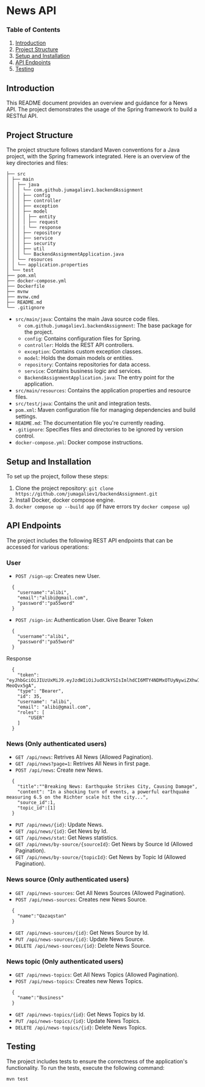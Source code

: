 # News API

### Table of Contents
1. [Introduction](#introduction)
2. [Project Structure](#project-structure)
3. [Setup and Installation](#setup-and-installation)
4. [API Endpoints](#api-endpoints)
5. [Testing](#testing)

## Introduction
This README document provides an overview and guidance for a News API. The project demonstrates the usage of the Spring framework to build a RESTful API. 

## Project Structure
The project structure follows standard Maven conventions for a Java project, with the Spring framework integrated. Here is an overview of the key directories and files:

```
├── src
│ ├── main
│ │ ├── java
│ │ │ └── com.github.jumagaliev1.backendAssignment
│ │ │ ├── config
│ │ │ ├── controller
│ │ │ ├── exception
│ │ │ ├── model
│ │ │ │ ├── entity
│ │ │ │ ├── request
│ │ │ | └── response
│ │ │ ├── repository
│ │ │ ├── service
│ │ │ ├── security
│ │ │ ├── util
│ │ │ └── BackendAssignmentApplication.java
│ │ └── resources
│ │ └── application.properties
│ └── test
├── pom.xml
├── docker-compose.yml
├── Dockerfile
├── mvnw
├── mvnw.cmd
├── README.md
└── .gitignore
```
- `src/main/java`: Contains the main Java source code files.
  - `com.github.jumagaliev1.backendAssignment`: The base package for the project.
  - `config`: Contains configuration files for Spring.
  - `controller`: Holds the REST API controllers.
  - `exception`: Contains custom exception classes.
  - `model`: Holds the domain models or entities.
  - `repository`: Contains repositories for data access.
  - `service`: Contains business logic and services.
  - `BackendAssignmentApplication.java`: The entry point for the application.
- `src/main/resources`: Contains the application properties and resource files.
- `src/test/java`: Contains the unit and integration tests.
- `pom.xml`: Maven configuration file for managing dependencies and build settings.
- `README.md`: The documentation file you're currently reading.
- `.gitignore`: Specifies files and directories to be ignored by version control.
- `docker-compose.yml`: Docker compose instructions.

## Setup and Installation
To set up the project, follow these steps:
1. Clone the project repository: `git clone https://github.com/jumagaliev1/backendAssignment.git`
2. Install Docker, docker compose engine.
3. `docker compose up --build app` (if have errors try `docker compose up`)

## API Endpoints
The project includes the following REST API endpoints that can be accessed for various operations:
### User
- `POST /sign-up`: Creates new User.
```
  {
    "username":"alibi",
    "email":"alibi@gmail.com",
    "password":"pa55word"
  }
```
- `POST /sign-in`: Authentication User. Give Bearer Token
```
  {
    "username":"alibi",
    "password":"pa55word"
  }
```
Response
```
  {
    "token": "eyJhbGciOiJIUzUxMiJ9.eyJzdWIiOiJudXJkYSIsImlhdCI6MTY4NDMxOTUyNywiZXhwIjoxNjg0NDA1OTI3fQ.8qI3ykdd1vEobLwdrwOWPqA6liDkVWcUojCXfvAGElDTLMfV4tjUuX4s1eUadlW0CWjZlddnBSDQ-MeoQvx5gA",
    "type": "Bearer",
    "id": 35,
    "username": "alibi",
    "email": "alibi@gmail.com",
    "roles": [
        "USER"
    ]
  }
```
### News (Only authenticated users)
- `GET /api/news`: Retrives All News (Allowed Pagination).
- `GET /api/news?page=1`: Retrives All News in first page.
- `POST /api/news`: Create new News.
```
  {
    "title":""Breaking News: Earthquake Strikes City, Causing Damage",
    "content": "In a shocking turn of events, a powerful earthquake measuring 6.5 on the Richter scale hit the city...",
    "source_id":1,
    "topic_id":[1]
  }
```
- `PUT /api/news/{id}`: Update News.
- `GET /api/news/{id}`: Get News by Id.
- `GET /api/news/stat`: Get News statistics.
- `GET /api/news/by-source/{sourceId}`: Get News by Source Id (Allowed Pagination).
- `GET /api/news/by-source/{topicId}`: Get News by Topic Id (Allowed Pagination).
### News source (Only authenticated users)
- `GET /api/news-sources`: Get All News Sources (Allowed Pagination).
- `POST /api/news-sources`: Creates new News Source.
```
  {
    "name":"Qazaqstan"
  }
```
- `GET /api/news-sources/{id}`: Get News Source by Id.
- `PUT /api/news-sources/{id}`: Update News Source.
- `DELETE /api/news-sources/{id}`: Delete News Source.
### News topic (Only authenticated users)
- `GET /api/news-topics`: Get All News Topics (Allowed Pagination).
- `POST /api/news-topics`: Creates new News Topics.
```
  {
    "name":"Business"
  }
```
- `GET /api/news-topics/{id}`: Get News Topics by Id.
- `PUT /api/news-topics/{id}`: Update News Topics.
- `DELETE /api/news-topics/{id}`: Delete News Topics.

## Testing 
The project includes tests to ensure the correctness of the application's functionality. To run the tests, execute the following command:

```
mvn test
```
